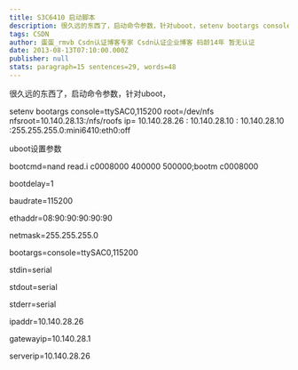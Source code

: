 ```yaml
---
title: S3C6410 启动脚本
description: 很久远的东西了，启动命令参数，针对uboot，setenv bootargs console=ttySAC0,115200 root=/dev/nfs nfsroot=10.140.28.13:/nfs/roofs  ip= 10.140.28.26 : 10.140.28.10 : 10.140.28.10 :255.255.255.0:mini6410:eth0:off
tags: CSDN
author: 蛋蛋_rmvb Csdn认证博客专家 Csdn认证企业博客 码龄14年 暂无认证
date: 2013-08-13T07:10:00.000Z
publisher: null
stats: paragraph=15 sentences=29, words=48
---
```

很久远的东西了，启动命令参数，针对uboot，

setenv bootargs console=ttySAC0,115200 root=/dev/nfs nfsroot=10.140.28.13:/nfs/roofs ip= 10.140.28.26 : 10.140.28.10 : 10.140.28.10 :255.255.255.0:mini6410:eth0:off

uboot设置参数

bootcmd=nand read.i c0008000 400000 500000;bootm c0008000

bootdelay=1

baudrate=115200

ethaddr=08:90:90:90:90:90

netmask=255.255.255.0

bootargs=console=ttySAC0,115200

stdin=serial

stdout=serial

stderr=serial

ipaddr=10.140.28.26

gatewayip=10.140.28.1

serverip=10.140.28.26
